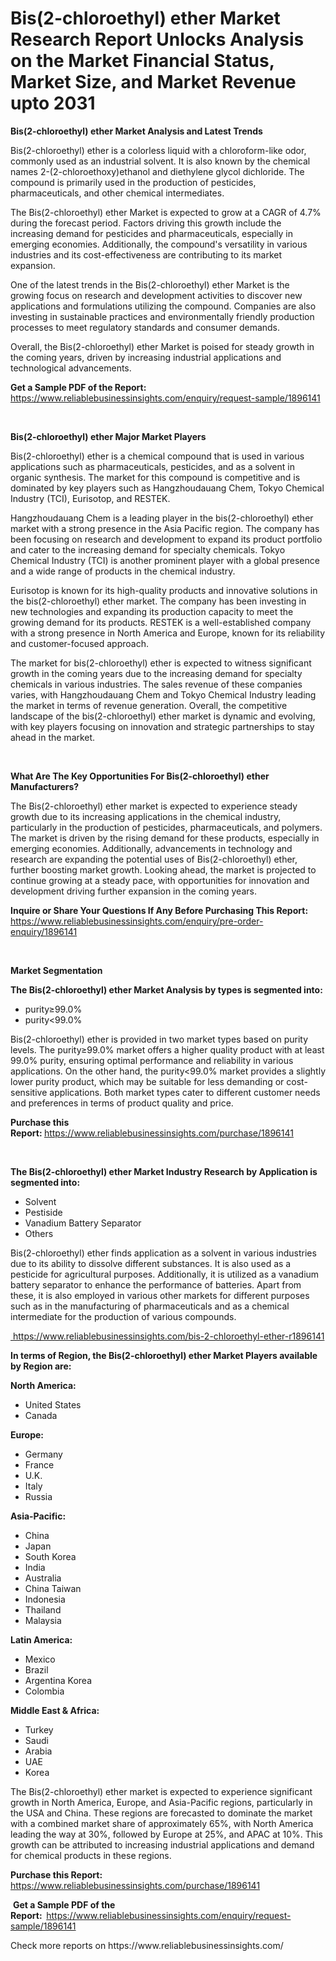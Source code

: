 <p><h1>Bis(2-chloroethyl) ether Market Research Report Unlocks Analysis on the Market Financial Status, Market Size, and Market Revenue upto 2031</h1></p><p><strong>Bis(2-chloroethyl) ether Market Analysis and Latest Trends</strong></p>
<p><p>Bis(2-chloroethyl) ether is a colorless liquid with a chloroform-like odor, commonly used as an industrial solvent. It is also known by the chemical names 2-(2-chloroethoxy)ethanol and diethylene glycol dichloride. The compound is primarily used in the production of pesticides, pharmaceuticals, and other chemical intermediates.</p><p>The Bis(2-chloroethyl) ether Market is expected to grow at a CAGR of 4.7% during the forecast period. Factors driving this growth include the increasing demand for pesticides and pharmaceuticals, especially in emerging economies. Additionally, the compound's versatility in various industries and its cost-effectiveness are contributing to its market expansion.</p><p>One of the latest trends in the Bis(2-chloroethyl) ether Market is the growing focus on research and development activities to discover new applications and formulations utilizing the compound. Companies are also investing in sustainable practices and environmentally friendly production processes to meet regulatory standards and consumer demands.</p><p>Overall, the Bis(2-chloroethyl) ether Market is poised for steady growth in the coming years, driven by increasing industrial applications and technological advancements.</p></p>
<p><strong>Get a Sample PDF of the Report:&nbsp;</strong> <a href="https://www.reliablebusinessinsights.com/enquiry/request-sample/1896141">https://www.reliablebusinessinsights.com/enquiry/request-sample/1896141</a></p>
<p>&nbsp;</p>
<p><strong>Bis(2-chloroethyl) ether Major Market Players</strong></p>
<p><p>Bis(2-chloroethyl) ether is a chemical compound that is used in various applications such as pharmaceuticals, pesticides, and as a solvent in organic synthesis. The market for this compound is competitive and is dominated by key players such as Hangzhoudauang Chem, Tokyo Chemical Industry (TCI), Eurisotop, and RESTEK.</p><p>Hangzhoudauang Chem is a leading player in the bis(2-chloroethyl) ether market with a strong presence in the Asia Pacific region. The company has been focusing on research and development to expand its product portfolio and cater to the increasing demand for specialty chemicals. Tokyo Chemical Industry (TCI) is another prominent player with a global presence and a wide range of products in the chemical industry.</p><p>Eurisotop is known for its high-quality products and innovative solutions in the bis(2-chloroethyl) ether market. The company has been investing in new technologies and expanding its production capacity to meet the growing demand for its products. RESTEK is a well-established company with a strong presence in North America and Europe, known for its reliability and customer-focused approach.</p><p>The market for bis(2-chloroethyl) ether is expected to witness significant growth in the coming years due to the increasing demand for specialty chemicals in various industries. The sales revenue of these companies varies, with Hangzhoudauang Chem and Tokyo Chemical Industry leading the market in terms of revenue generation. Overall, the competitive landscape of the bis(2-chloroethyl) ether market is dynamic and evolving, with key players focusing on innovation and strategic partnerships to stay ahead in the market.</p></p>
<p>&nbsp;</p>
<p><strong>What Are The Key Opportunities For Bis(2-chloroethyl) ether Manufacturers?</strong></p>
<p><p>The Bis(2-chloroethyl) ether market is expected to experience steady growth due to its increasing applications in the chemical industry, particularly in the production of pesticides, pharmaceuticals, and polymers. The market is driven by the rising demand for these products, especially in emerging economies. Additionally, advancements in technology and research are expanding the potential uses of Bis(2-chloroethyl) ether, further boosting market growth. Looking ahead, the market is projected to continue growing at a steady pace, with opportunities for innovation and development driving further expansion in the coming years.</p></p>
<p><strong>Inquire or Share Your Questions If Any Before Purchasing This Report:</strong> <a href="https://www.reliablebusinessinsights.com/enquiry/pre-order-enquiry/1896141">https://www.reliablebusinessinsights.com/enquiry/pre-order-enquiry/1896141</a></p>
<p>&nbsp;</p>
<p><strong>Market Segmentation</strong></p>
<p><strong>The Bis(2-chloroethyl) ether Market Analysis by types is segmented into:</strong></p>
<p><ul><li>purity≥99.0%</li><li>purity<99.0%</li></ul></p>
<p><p>Bis(2-chloroethyl) ether is provided in two market types based on purity levels. The purity≥99.0% market offers a higher quality product with at least 99.0% purity, ensuring optimal performance and reliability in various applications. On the other hand, the purity<99.0% market provides a slightly lower purity product, which may be suitable for less demanding or cost-sensitive applications. Both market types cater to different customer needs and preferences in terms of product quality and price.</p></p>
<p><strong>Purchase this Report:&nbsp;</strong><a href="https://www.reliablebusinessinsights.com/purchase/1896141">https://www.reliablebusinessinsights.com/purchase/1896141</a></p>
<p>&nbsp;</p>
<p><strong>The Bis(2-chloroethyl) ether Market Industry Research by Application is segmented into:</strong></p>
<p><ul><li>Solvent</li><li>Pestiside</li><li>Vanadium Battery Separator</li><li>Others</li></ul></p>
<p><p>Bis(2-chloroethyl) ether finds application as a solvent in various industries due to its ability to dissolve different substances. It is also used as a pesticide for agricultural purposes. Additionally, it is utilized as a vanadium battery separator to enhance the performance of batteries. Apart from these, it is also employed in various other markets for different purposes such as in the manufacturing of pharmaceuticals and as a chemical intermediate for the production of various compounds.</p></p>
<p><a href="https://www.reliablebusinessinsights.com/bis-2-chloroethyl-ether-r1896141">&nbsp;https://www.reliablebusinessinsights.com/bis-2-chloroethyl-ether-r1896141</a></p>
<p><strong>In terms of Region, the Bis(2-chloroethyl) ether Market Players available by Region are:</strong></p>
<p>
    <p> <strong> North America: </strong>
        <ul>
            <li>United States</li>
            <li>Canada</li>
        </ul>
        </p> 
    <p> <strong> Europe: </strong>
        <ul>
            <li>Germany</li>
            <li>France</li>
            <li>U.K.</li>
            <li>Italy</li>
            <li>Russia</li>
        </ul>
        </p> 
    <p> <strong> Asia-Pacific: </strong>
        <ul>
            <li>China</li>
            <li>Japan</li>
            <li>South Korea</li>
            <li>India</li>
            <li>Australia</li>
            <li>China Taiwan</li>
            <li>Indonesia</li>
            <li>Thailand</li>
            <li>Malaysia</li>
        </ul>
        </p> 
    <p> <strong> Latin America: </strong>
        <ul>
            <li>Mexico</li>
            <li>Brazil</li>
            <li>Argentina Korea</li>
            <li>Colombia</li>
        </ul>
        </p> 
    <p> <strong> Middle East & Africa: </strong>
        <ul>
            <li>Turkey</li>
            <li>Saudi</li>
            <li>Arabia</li>
            <li>UAE</li>
            <li>Korea</li>
        </ul>
    </p>
    </p>
<p><p>The Bis(2-chloroethyl) ether market is expected to experience significant growth in North America, Europe, and Asia-Pacific regions, particularly in the USA and China. These regions are forecasted to dominate the market with a combined market share of approximately 65%, with North America leading the way at 30%, followed by Europe at 25%, and APAC at 10%. This growth can be attributed to increasing industrial applications and demand for chemical products in these regions.</p></p>
<p><strong>Purchase this Report: </strong><a href="https://www.reliablebusinessinsights.com/purchase/1896141">https://www.reliablebusinessinsights.com/purchase/1896141</a></p>
<p>&nbsp;<strong>Get a Sample PDF of the Report:&nbsp;&nbsp;</strong><a href="https://www.reliablebusinessinsights.com/enquiry/request-sample/1896141">https://www.reliablebusinessinsights.com/enquiry/request-sample/1896141</a></p>
<p><strong></strong></p>
<p>Check more reports on https://www.reliablebusinessinsights.com/</p>